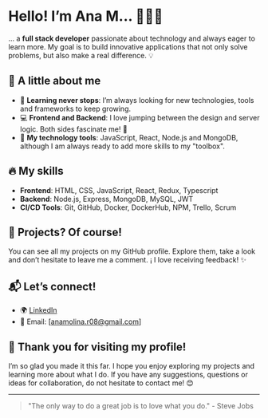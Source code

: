 # Hello! I’m Ana M... 👩‍💻✨

... a **full stack developer** passionate about technology and always eager to learn more. My goal is to build innovative applications that not only solve problems, but also make a real difference. 💡

## 🚀 A little about me

- 🌱 **Learning never stops**: I’m always looking for new technologies, tools and frameworks to keep growing.
- 💻 **Frontend and Backend**: I love jumping between the design and server logic. Both sides fascinate me! 🚀
- 🔧 **My technology tools**: JavaScript, React, Node.js and MongoDB, although I am always ready to add more skills to my "toolbox".

## 🔥 My skills
- **Frontend**: HTML, CSS, JavaScript, React, Redux, Typescript
- **Backend**: Node.js, Express, MongoDB, MySQL, JWT
- **CI/CD Tools**: Git, GitHub, Docker, DockerHub, NPM, Trello, Scrum

## 📂 Projects? Of course!
You can see all my projects on my GitHub profile. Explore them, take a look and don’t hesitate to leave me a comment. ¡ I love receiving feedback! ✨

## 📬 Let’s connect!
- 🌍 [LinkedIn](https://www.linkedin.com/in/ana-molina-romero/)
- 📧 Email: [anamolina.r08@gmail.com]

## 🙏 Thank you for visiting my profile! 

I’m so glad you made it this far. I hope you enjoy exploring my projects and learning more about what I do. If you have any suggestions, questions or ideas for collaboration, do not hesitate to contact me! 😊

---

> "The only way to do a great job is to love what you do." - Steve Jobs
